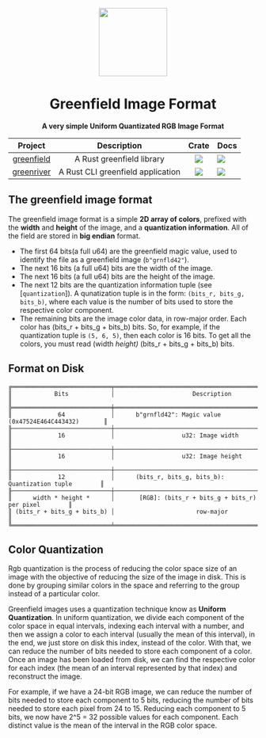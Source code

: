 <p align="center">
    <img src=https://cdn0.iconfinder.com/data/icons/landscape-collection/383/mountain_river-512.png width=138/>
</p>

<h1 align="center">Greenfield Image Format</h1>

<p align="center"><strong>A very simple Uniform Quantizated RGB Image Format</strong></p>

<table align="center">
    <thead>
        <tr>
            <th align="center">Project</th>
            <th align="center">Description</th>
            <th align="center">Crate</th>
            <th align="center">Docs</th>
        </tr>
    </thead>
    <tbody>
        <tr>
            <td align="center"><a target="_blank" href="https://github.com/Tomcat-42/greenfield">greenfield</td>
            <td align="center">A Rust greenfield library</td>
            <td align="center">
                <a href="https://crates.io/greenfield" target="_blank">
                <img src="https://img.shields.io/crates/v/greenfield"></a>
            </td>
            <td>
                <a href="https://docs.rs/greenfield" target="_blank">
                <img src="https://img.shields.io/docsrs/greenfield"></a>
            </td>
        </tr>
         <tr>
            <td align="center"><a target="_blank" href="https://github.com/Tomcat-42/greenriver">greenriver</td>
            <td align="center">A Rust CLI greenfield application</td>
            <td align="center">
                <a href="https://crates.iocrates/greenriver" target="_blank">
                <img src="https://img.shields.io/crates/v/greenriver"></a>
            </td>
            <td>
                <a href="https://docs.rs/greenfield" target="_blank">
                <img src="https://img.shields.io/docsrs/greenriver"></a>
            </td>
        </tr>
    </tbody>
</table>

## The greenfield image format

The greenfield image format is a simple **2D array of colors**, prefixed with
the **width** and **height** of the image, and a **quantization information**.
All of the field are stored in **big endian** format.

- The first 64 bits(a full u64) are the greenfield magic value, used to identify
  the file as a greenfield image (`b"grnfld42"`).
- The next 16 bits (a full u64) bits are the width of the image.
- The next 16 bits (a full u64) bits are the height of the image.
- The next 12 bits are the quantization information tuple (see
  \[`quantization`\]). A qunatization tuple is in the form:
  `(bits_r, bits_g, bits_b)`, where each value is the number of bits used to
  store the respective color component.
- The remaining bits are the image color data, in row-major order. Each color
  has (bits_r + bits_g + bits_b) bits. So, for example, if the quantization
  tuple is `(5, 6, 5)`, then each color is 16 bits. To get all the colors, you
  must read (width _height)_ (bits_r + bits_g + bits_b) bits.

## Format on Disk

```text
╔════════════════════════════╤══════════════════════════════════════════════════════════╗
║            Bits            │                      Description                         ║
╠════════════════════════════╪══════════════════════════════════════════════════════════╣
║             64             │      b"grnfld42": Magic value (0x47524E464C443432)       ║
╟────────────────────────────┼──────────────────────────────────────────────────────────╢
║             16             │                   u32: Image width                       ║
╟────────────────────────────┼──────────────────────────────────────────────────────────╢
║             16             │                   u32: Image height                      ║
╟────────────────────────────┼──────────────────────────────────────────────────────────╢
║             12             │      (bits_r, bits_g, bits_b): Quantization tuple        ║
╟────────────────────────────┼──────────────────────────────────────────────────────────╢
║      width * height *      │       [RGB]: (bits_r + bits_g + bits_r) per pixel        ║
║ (bits_r + bits_g + bits_b) │                       row-major                          ║
╚════════════════════════════╧══════════════════════════════════════════════════════════╝
```

## Color Quantization

Rgb quantization is the process of reducing the color space size of an image
with the objective of reducing the size of the image in disk. This is done by
grouping similar colors in the space and referring to the group instead of a
particular color.

Greenfield images uses a quantization technique know as **Uniform
Quantization**. In uniform quantization, we divide each component of the color
space in equal intervals, indexing each interval with a number, and then we
assign a color to each interval (usually the mean of this interval), in the end,
we just store on disk this index, instead of the color. With that, we can reduce
the number of bits needed to store each component of a color. Once an image has
been loaded from disk, we can find the respective color for each index (the mean
of an interval represented by that index) and reconstruct the image.

For example, if we have a 24-bit RGB image, we can reduce the number of bits
needed to store each component to 5 bits, reducing the number of bits needed to
store each pixel from 24 to 15. Reducing each component to 5 bits, we now have
2^5 = 32 possible values for each component. Each distinct value is the mean of
the interval in the RGB color space.
